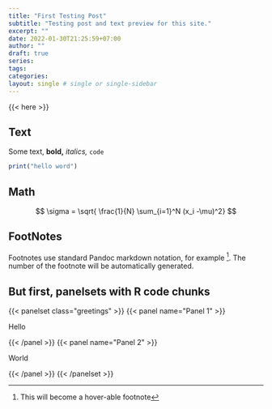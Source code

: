 ```yaml
---
title: "First Testing Post"
subtitle: "Testing post and text preview for this site."
excerpt: ""
date: 2022-01-30T21:25:59+07:00
author: ""
draft: true
series:
tags:
categories:
layout: single # single or single-sidebar
---
```


{{< here >}}

## Text

Some text, **bold,** *italics,* `code`

```r
print("hello word")
```

## Math

$$
\sigma = \sqrt{ \frac{1}{N} \sum_{i=1}^N (x_i -\mu)^2}
$$

## FootNotes

Footnotes use standard Pandoc markdown notation, for example [^1]. The number of the footnote will be automatically generated.

[^1]: This will become a hover-able footnote

## But first, panelsets with R code chunks

{{< panelset class="greetings" >}}
{{< panel name="Panel 1" >}}

Hello

{{< /panel >}}
{{< panel name="Panel 2" >}}


World

{{< /panel >}}
{{< /panelset  >}}
